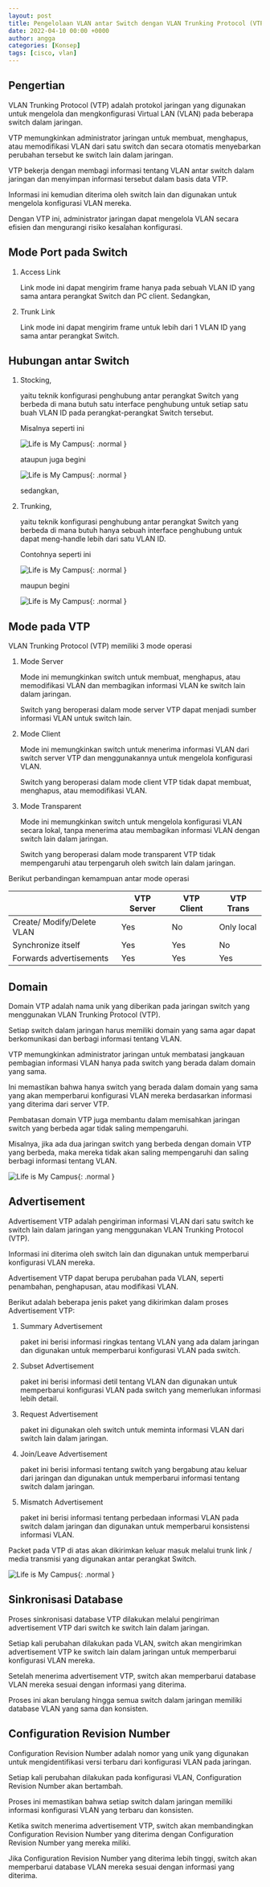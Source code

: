 ```yaml
---
layout: post
title: Pengelolaan VLAN antar Switch dengan VLAN Trunking Protocol (VTP)
date: 2022-04-10 00:00 +0000
author: angga
categories: [Konsep]
tags: [cisco, vlan]
---
```


## Pengertian

VLAN Trunking Protocol (VTP) adalah protokol jaringan yang digunakan untuk mengelola dan mengkonfigurasi Virtual LAN (VLAN) pada beberapa switch dalam jaringan.

VTP memungkinkan administrator jaringan untuk membuat, menghapus, atau memodifikasi VLAN dari satu switch dan secara otomatis menyebarkan perubahan tersebut ke switch lain dalam jaringan.

VTP bekerja dengan membagi informasi tentang VLAN antar switch dalam jaringan dan menyimpan informasi tersebut dalam basis data VTP.

Informasi ini kemudian diterima oleh switch lain dan digunakan untuk mengelola konfigurasi VLAN mereka.

Dengan VTP ini, administrator jaringan dapat mengelola VLAN secara efisien dan mengurangi risiko kesalahan konfigurasi.

## Mode Port pada Switch

1. Access Link

   Link mode ini dapat mengirim frame hanya pada sebuah VLAN ID yang sama antara perangkat Switch dan PC client. Sedangkan,

1. Trunk Link

   Link mode ini dapat mengirim frame untuk lebih dari 1 VLAN ID yang sama antar perangkat Switch.

## Hubungan antar Switch

1. Stocking,

   yaitu teknik konfigurasi penghubung antar perangkat Switch yang berbeda di mana butuh satu interface penghubung untuk setiap satu buah VLAN ID pada perangkat-perangkat Switch tersebut.

   Misalnya seperti ini

   ![Life is My Campus](/assets/img/2022-04-10-pengelolaan-vlan-antar-switch-menggunakan-vlan-trunking-protocol-vtp/01.png){: .normal }

   ataupun juga begini

   ![Life is My Campus](/assets/img/2022-04-10-pengelolaan-vlan-antar-switch-menggunakan-vlan-trunking-protocol-vtp/02.png){: .normal }

   sedangkan,

1. Trunking,

   yaitu teknik konfigurasi penghubung antar perangkat Switch yang berbeda di mana butuh hanya sebuah interface penghubung untuk dapat meng-handle lebih dari satu VLAN ID.

   Contohnya seperti ini

   ![Life is My Campus](/assets/img/2022-04-10-pengelolaan-vlan-antar-switch-menggunakan-vlan-trunking-protocol-vtp/03.png){: .normal }

   maupun begini

   ![Life is My Campus](/assets/img/2022-04-10-pengelolaan-vlan-antar-switch-menggunakan-vlan-trunking-protocol-vtp/04.png){: .normal }

## Mode pada VTP

VLAN Trunking Protocol (VTP) memiliki 3 mode operasi

1. Mode Server

   Mode ini memungkinkan switch untuk membuat, menghapus, atau memodifikasi VLAN dan membagikan informasi VLAN ke switch lain dalam jaringan.

   Switch yang beroperasi dalam mode server VTP dapat menjadi sumber informasi VLAN untuk switch lain.

2. Mode Client

   Mode ini memungkinkan switch untuk menerima informasi VLAN dari switch server VTP dan menggunakannya untuk mengelola konfigurasi VLAN.

   Switch yang beroperasi dalam mode client VTP tidak dapat membuat, menghapus, atau memodifikasi VLAN.

3. Mode Transparent

   Mode ini memungkinkan switch untuk mengelola konfigurasi VLAN secara lokal, tanpa menerima atau membagikan informasi VLAN dengan switch lain dalam jaringan.

   Switch yang beroperasi dalam mode transparent VTP tidak mempengaruhi atau terpengaruh oleh switch lain dalam jaringan.

Berikut perbandingan kemampuan antar mode operasi

|                            | VTP Server | VTP Client | VTP Trans  |
| -------------------------- | ---------- | ---------- | ---------- |
| Create/ Modify/Delete VLAN | Yes        | No         | Only local |
| Synchronize itself         | Yes        | Yes        | No         |
| Forwards advertisements    | Yes        | Yes        | Yes        |

## Domain

Domain VTP adalah nama unik yang diberikan pada jaringan switch yang menggunakan VLAN Trunking Protocol (VTP).

Setiap switch dalam jaringan harus memiliki domain yang sama agar dapat berkomunikasi dan berbagi informasi tentang VLAN.

VTP memungkinkan administrator jaringan untuk membatasi jangkauan pembagian informasi VLAN hanya pada switch yang berada dalam domain yang sama.

Ini memastikan bahwa hanya switch yang berada dalam domain yang sama yang akan memperbarui konfigurasi VLAN mereka berdasarkan informasi yang diterima dari server VTP.

Pembatasan domain VTP juga membantu dalam memisahkan jaringan switch yang berbeda agar tidak saling mempengaruhi.

Misalnya, jika ada dua jaringan switch yang berbeda dengan domain VTP yang berbeda, maka mereka tidak akan saling mempengaruhi dan saling berbagi informasi tentang VLAN.

![Life is My Campus](/assets/img/2022-04-10-pengelolaan-vlan-antar-switch-menggunakan-vlan-trunking-protocol-vtp/05.png){: .normal }

## Advertisement

Advertisement VTP adalah pengiriman informasi VLAN dari satu switch ke switch lain dalam jaringan yang menggunakan VLAN Trunking Protocol (VTP).

Informasi ini diterima oleh switch lain dan digunakan untuk memperbarui konfigurasi VLAN mereka.

Advertisement VTP dapat berupa perubahan pada VLAN, seperti penambahan, penghapusan, atau modifikasi VLAN.

Berikut adalah beberapa jenis paket yang dikirimkan dalam proses Advertisement VTP:

1. Summary Advertisement

   paket ini berisi informasi ringkas tentang VLAN yang ada dalam jaringan dan digunakan untuk memperbarui konfigurasi VLAN pada switch.

2. Subset Advertisement

   paket ini berisi informasi detil tentang VLAN dan digunakan untuk memperbarui konfigurasi VLAN pada switch yang memerlukan informasi lebih detail.

3. Request Advertisement

   paket ini digunakan oleh switch untuk meminta informasi VLAN dari switch lain dalam jaringan.

4. Join/Leave Advertisement

   paket ini berisi informasi tentang switch yang bergabung atau keluar dari jaringan dan digunakan untuk memperbarui informasi tentang switch dalam jaringan.

5. Mismatch Advertisement

   paket ini berisi informasi tentang perbedaan informasi VLAN pada switch dalam jaringan dan digunakan untuk memperbarui konsistensi informasi VLAN.

Packet pada VTP di atas akan dikirimkan keluar masuk melalui trunk link / media transmisi yang digunakan antar perangkat Switch.

![Life is My Campus](/assets/img/2022-04-10-pengelolaan-vlan-antar-switch-menggunakan-vlan-trunking-protocol-vtp/06.png){: .normal }

## Sinkronisasi Database

Proses sinkronisasi database VTP dilakukan melalui pengiriman advertisement VTP dari switch ke switch lain dalam jaringan.

Setiap kali perubahan dilakukan pada VLAN, switch akan mengirimkan advertisement VTP ke switch lain dalam jaringan untuk memperbarui konfigurasi VLAN mereka.

Setelah menerima advertisement VTP, switch akan memperbarui database VLAN mereka sesuai dengan informasi yang diterima.

Proses ini akan berulang hingga semua switch dalam jaringan memiliki database VLAN yang sama dan konsisten.

## Configuration Revision Number

Configuration Revision Number adalah nomor yang unik yang digunakan untuk mengidentifikasi versi terbaru dari konfigurasi VLAN pada jaringan.

Setiap kali perubahan dilakukan pada konfigurasi VLAN, Configuration Revision Number akan bertambah.

Proses ini memastikan bahwa setiap switch dalam jaringan memiliki informasi konfigurasi VLAN yang terbaru dan konsisten.

Ketika switch menerima advertisement VTP, switch akan membandingkan Configuration Revision Number yang diterima dengan Configuration Revision Number yang mereka miliki.

Jika Configuration Revision Number yang diterima lebih tinggi, switch akan memperbarui database VLAN mereka sesuai dengan informasi yang diterima.

